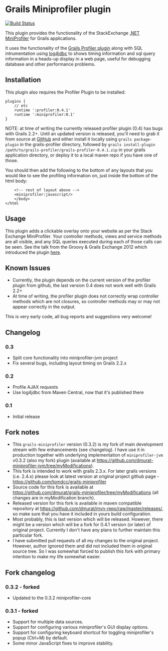 Grails Miniprofiler plugin
==========================

[![Build Status](https://travis-ci.org/tomdcc/grails-miniprofiler.png)][1]

This plugin provides the functionality of the StackExchange [.NET MiniProfiler][2] for Grails applications.

It uses the functionality of the [Grails Profiler plugin][3] along with SQL intrumentation using [log4jdbc][4] to shows timing information and sql query information in a heads-up display in a web page, useful for debugging database and other performance problems.

Installation
------------

This plugin also requires the Profiler Plugin to be installed:

    plugins {
        // etc
        runtime ':profiler:0.4.1'
        runtime ':miniprofiler:0.1'
    }

NOTE: at time of writing the currently released profiler plugin (0.4) has bugs with Grails 2.2+. Until an updated version is released, you'll need to grab it from source at [GitHub][6] and either install it locally using `grails package-plugin` in the grails-profiler directory, followed by `grails install-plugin /path/to/grails-profiler/grails-profiler-0.4.1.zip` in your grails application directory, or deploy it to a local maven repo if you have one of those.

You should then add the following to the bottom of any layouts that you would like to see the profiling information on, just inside the bottom of the html body:

        <!-- rest of layout above -->
        <miniprofiler:javascript/>
        </body>
    </html

Usage
-----

This plugin adds a clickable overlay onto your website as per the Stack Exchange MiniProfiler. Your controller methods, views and service methods are all visible, and any SQL queries executed during each of those calls can be seen.
See the talk from the Groovy & Grails Exchange 2012 which introduced the plugin [here][5].


Known Issues
------------
 - Currently, the plugin depends on the current version of the profiler plugin from github, the last version 0.4 does not work well with Grails 2.2+
 - At time of writing, the profiler plugin does not correctly wrap controller methods which are not closures, so controller methods may or may not appear correctly in the output.

This is very early code, all bug reports and suggestions very welcome!

Changelog
---------

### 0.3 ###
 - Split core functionality into miniprofiler-jvm project
 - Fix several bugs, including layout timing on Grails 2.2.x

### 0.2 ###
 - Profile AJAX requests
 - Use log4jdbc from Maven Central, now that it's published there

### 0.1 ###
 - Initial release

[1]:https://travis-ci.org/tomdcc/grails-miniprofiler
[2]:http://miniprofiler.com/
[3]:http://grails.org/plugin/profiler
[4]:https://code.google.com/p/log4jdbc/
[5]:http://skillsmatter.com/podcast/groovy-grails/debugging-grails-database-performance/te-6299
[6]:https://github.com/pledbrook/grails-profiler

Fork notes
----------
- This `grails-miniprofiler` version (0.3.2) is my fork of main development stream with few enhancements (see changelog). I have use it in production together with underlying implementation
  of `miniprofiler-jvm` v0.3.2 (also my fork) plugin (available at https://github.com/dmurat-miniprofiler-jvm/tree/myModifications).
- This fork is intended to work with grails 2.3.x. For later grails versions (i.e. 2.4.x) please look at latest version at original project github page - https://github.com/tomdcc/grails-miniprofiler
- Source code for this fork is available at https://github.com/dmurat/grails-miniprofiler/tree/myModifications (all changes are in myModification branch).
- Released version for this fork is available in maven compatible repository at https://github.com/dmurat/mvn-repo/raw/master/releases/, so make sure that you have it included in yours build
  configuration.
- Most probably, this is last version which will be released. However, there might be a version which will be a fork for 0.4.1 version (or later) of original project. Currently I don't have any plans
  to further maintain this particular fork.
- I have submitted pull requests of all my changes to the original project. However, author ignored them and did not included them in original source tree. So I was somewhat forced to publish this
  fork with primary intention to make my life somewhat easier.

Fork changelog
--------------
### 0.3.2 - forked
- Updated to the 0.3.2 miniprofiler-core
### 0.3.1 - forked
- Support for multiple data sources.
- Support for configuring various miniprofiler's GUI display options.
- Support for configuring keyboard shortcut for toggling miniprofiler's popup (Ctrl+M) by default.
- Some minor JavaScript fixes to improve stability.
